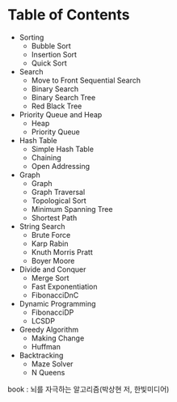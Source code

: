 # Table of Contents

* Sorting
  * Bubble Sort
  * Insertion Sort
  * Quick Sort
* Search
  * Move to Front Sequential Search
  * Binary Search
  * Binary Search Tree
  * Red Black Tree
* Priority Queue and Heap
  * Heap
  * Priority Queue
* Hash Table
  * Simple Hash Table
  * Chaining
  * Open Addressing
* Graph
  * Graph
  * Graph Traversal
  * Topological Sort
  * Minimum Spanning Tree
  * Shortest Path
* String Search
  * Brute Force
  * Karp Rabin
  * Knuth Morris Pratt
  * Boyer Moore
* Divide and Conquer
  * Merge Sort
  * Fast Exponentiation
  * FibonacciDnC
* Dynamic Programming
  * FibonacciDP
  * LCSDP
* Greedy Algorithm
  * Making Change
  * Huffman
* Backtracking
  * Maze Solver
  * N Queens

book : 뇌를 자극하는 알고리즘(박상현 저, 한빛미디어)
